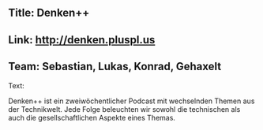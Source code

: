Title: Denken++
----
Link: http://denken.pluspl.us
----
Team: Sebastian, Lukas, Konrad, Gehaxelt
----
Text:

Denken++ ist ein zweiwöchentlicher Podcast mit wechselnden Themen aus der Technikwelt.
Jede Folge beleuchten wir sowohl die technischen als auch die gesellschaftlichen Aspekte eines Themas.
